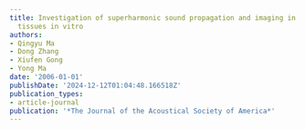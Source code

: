 ```yaml
---
title: Investigation of superharmonic sound propagation and imaging in biological
  tissues in vitro
authors:
- Qingyu Ma
- Dong Zhang
- Xiufen Gong
- Yong Ma
date: '2006-01-01'
publishDate: '2024-12-12T01:04:48.166518Z'
publication_types:
- article-journal
publication: '*The Journal of the Acoustical Society of America*'
---
```

